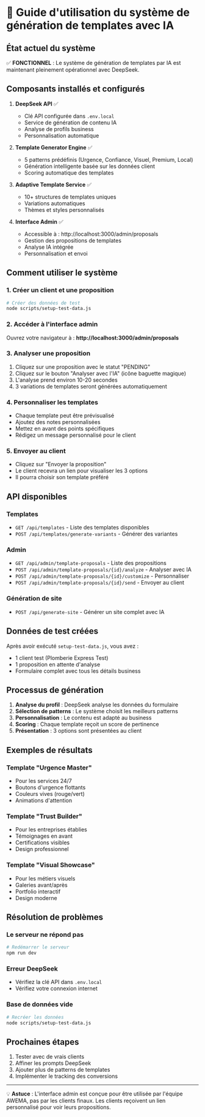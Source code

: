 # 🚀 Guide d'utilisation du système de génération de templates avec IA

## État actuel du système

✅ **FONCTIONNEL** : Le système de génération de templates par IA est maintenant pleinement opérationnel avec DeepSeek.

## Composants installés et configurés

1. **DeepSeek API** ✅
   - Clé API configurée dans `.env.local`
   - Service de génération de contenu IA
   - Analyse de profils business
   - Personnalisation automatique

2. **Template Generator Engine** ✅
   - 5 patterns prédéfinis (Urgence, Confiance, Visuel, Premium, Local)
   - Génération intelligente basée sur les données client
   - Scoring automatique des templates

3. **Adaptive Template Service** ✅
   - 10+ structures de templates uniques
   - Variations automatiques
   - Thèmes et styles personnalisés

4. **Interface Admin** ✅
   - Accessible à : http://localhost:3000/admin/proposals
   - Gestion des propositions de templates
   - Analyse IA intégrée
   - Personnalisation et envoi

## Comment utiliser le système

### 1. Créer un client et une proposition

```bash
# Créer des données de test
node scripts/setup-test-data.js
```

### 2. Accéder à l'interface admin

Ouvrez votre navigateur à : **http://localhost:3000/admin/proposals**

### 3. Analyser une proposition

1. Cliquez sur une proposition avec le statut "PENDING"
2. Cliquez sur le bouton "Analyser avec l'IA" (icône baguette magique)
3. L'analyse prend environ 10-20 secondes
4. 3 variations de templates seront générées automatiquement

### 4. Personnaliser les templates

- Chaque template peut être prévisualisé
- Ajoutez des notes personnalisées
- Mettez en avant des points spécifiques
- Rédigez un message personnalisé pour le client

### 5. Envoyer au client

- Cliquez sur "Envoyer la proposition"
- Le client recevra un lien pour visualiser les 3 options
- Il pourra choisir son template préféré

## API disponibles

### Templates
- `GET /api/templates` - Liste des templates disponibles
- `POST /api/templates/generate-variants` - Générer des variantes

### Admin
- `GET /api/admin/template-proposals` - Liste des propositions
- `POST /api/admin/template-proposals/{id}/analyze` - Analyser avec IA
- `POST /api/admin/template-proposals/{id}/customize` - Personnaliser
- `POST /api/admin/template-proposals/{id}/send` - Envoyer au client

### Génération de site
- `POST /api/generate-site` - Générer un site complet avec IA

## Données de test créées

Après avoir exécuté `setup-test-data.js`, vous avez :
- 1 client test (Plomberie Express Test)
- 1 proposition en attente d'analyse
- Formulaire complet avec tous les détails business

## Processus de génération

1. **Analyse du profil** : DeepSeek analyse les données du formulaire
2. **Sélection de patterns** : Le système choisit les meilleurs patterns
3. **Personnalisation** : Le contenu est adapté au business
4. **Scoring** : Chaque template reçoit un score de pertinence
5. **Présentation** : 3 options sont présentées au client

## Exemples de résultats

### Template "Urgence Master"
- Pour les services 24/7
- Boutons d'urgence flottants
- Couleurs vives (rouge/vert)
- Animations d'attention

### Template "Trust Builder"  
- Pour les entreprises établies
- Témoignages en avant
- Certifications visibles
- Design professionnel

### Template "Visual Showcase"
- Pour les métiers visuels
- Galeries avant/après
- Portfolio interactif
- Design moderne

## Résolution de problèmes

### Le serveur ne répond pas
```bash
# Redémarrer le serveur
npm run dev
```

### Erreur DeepSeek
- Vérifiez la clé API dans `.env.local`
- Vérifiez votre connexion internet

### Base de données vide
```bash
# Recréer les données
node scripts/setup-test-data.js
```

## Prochaines étapes

1. Tester avec de vrais clients
2. Affiner les prompts DeepSeek
3. Ajouter plus de patterns de templates
4. Implémenter le tracking des conversions

---

💡 **Astuce** : L'interface admin est conçue pour être utilisée par l'équipe AWEMA, pas par les clients finaux. Les clients reçoivent un lien personnalisé pour voir leurs propositions.